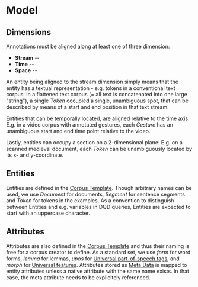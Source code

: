 # Model

## Dimensions

Annotations must be aligned along at least one of three dimension:

  - **Stream** --
  - **Time** --
  - **Space** --

An entity being aligned to the stream dimension simply means that the entity has a textual representation - e.g. tokens in a conventional text corpus: In a flattened text corpus (= all text is concatenated into one large "string"), a single *Token* occupied a single, unambiguous spot, that can be described by means of a start and end position in that text stream.

Entities that can be temporally located, are aligned relative to the time axis. E.g. in a video corpus with annotated gestures, each *Gesture* has an unambiguous start and end time point relative to the video.

Lastly, entities can occupy a section on a 2-dimensional plane: E.g. on a scanned medieval document, each *Token* can be unambiguously located by its x- and y-coordinate.

## Entities

Entities are defined in the [Corpus Template](corpus-template.md). Though arbitrary names can be used, we use *Document* for documents, *Segment* for sentence segments and *Token* for tokens in the examples. As a convention to distinguish between Entities and e.g. variables in DQD queries, Entities are expected to start with an uppercase character.


## Attributes

Attributes are also defined in the [Corpus Template](corpus-template.md) and thus their naming is free for a corpus creator to define. As a standard set, we use *form* for word forms, *lemma* for lemmas, *upos* for [Universal part-of-speech tags](https://universaldependencies.org/u/pos/all.html), and *morph* for [Universal features](https://universaldependencies.org/u/feat/all.html). Attributes stored as [Meta Data](meta-data.md) is mapped to entity attributes unless a native attribute with the same name exists. In that case, the meta attribute needs to be explicitely referenced.
